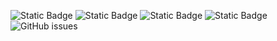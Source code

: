 ![Static Badge](https://img.shields.io/badge/blacklists-60-000000) ![Static Badge](https://img.shields.io/badge/blacklisted-2720394-cc0000) ![Static Badge](https://img.shields.io/badge/whitelisted-2242-00CC00) ![Static Badge](https://img.shields.io/badge/streaming_blacklist-28106-000000) ![GitHub issues](https://img.shields.io/github/issues/fabriziosalmi/blacklists)
